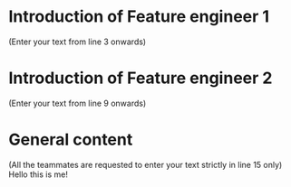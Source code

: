 # Introduction of Feature engineer 1
(Enter your text from line 3 onwards) 




# Introduction of Feature engineer 2 
(Enter your text from line 9 onwards)




# General content
(All the teammates are requested to enter your text strictly in line 15 only)
Hello this is me!





